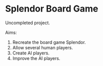 # Splendor Board Game

Uncompleted project.

Aims: 
1) Recreate the board game Splendor.
2) Allow several human players.
3) Create AI players.
4) Improve the AI players.